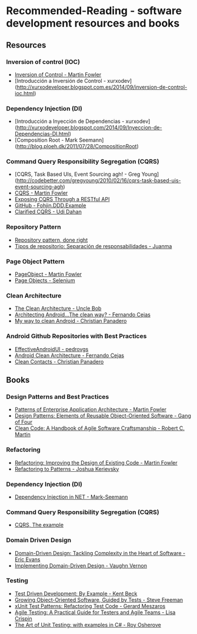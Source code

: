 # Recommended-Reading - software development resources and books

## Resources

### Inversion of control (IOC)
* [Inversion of Control - Martin Fowler]( http://martinfowler.com/bliki/InversionOfControl.html) 
* [Introducción a Inversión de Control - xurxodev] (http://xurxodeveloper.blogspot.com.es/2014/09/inversion-de-control-ioc.html)

### Dependency Injection (DI)
* [Introducción a Inyección de Dependencias - xurxodev] (http://xurxodeveloper.blogspot.com/2014/09/Inyeccion-de-Dependencias-DI.html)
* [Composition Root - Mark Seemann] (http://blog.ploeh.dk/2011/07/28/CompositionRoot)

### Command Query Responsibility Segregation (CQRS)
* [CQRS, Task Based UIs, Event Sourcing agh! - Greg Young] (http://codebetter.com/gregyoung/2010/02/16/cqrs-task-based-uis-event-sourcing-agh)
* [CQRS - Martin Fowler](http://martinfowler.com/bliki/CQRS.html)
* [Exposing CQRS Through a RESTful API](http://www.infoq.com/articles/rest-api-on-cqrs) 
* [GitHub - Fohjin.DDD.Example](https://github.com/MarkNijhof/Fohjin/tree/master/Fohjin.DDD.Example) 
* [Clarified CQRS - Udi Dahan](http://www.udidahan.com/2009/12/09/clarified-cqrs)

### Repository Pattern

* [Repository pattern, done right](http://blog.gauffin.org/2013/01/repository-pattern-done-right)
* [Tipos de repositorio: Separación de responsabilidades - Juanma](http://blog.koalite.com/2011/12/tipos-de-repositorio-separacion-de-responsabilidades)

### Page Object Pattern
* [PageObject - Martin Fowler](http://martinfowler.com/bliki/PageObject.html)
* [Page Objects - Selenium](https://code.google.com/p/selenium/wiki/PageObjects)

### Clean Architecture
* [The Clean Architecture - Uncle Bob](https://blog.8thlight.com/uncle-bob/2012/08/13/the-clean-architecture.html)
* [Architecting Android…The clean way? - Fernando Cejas](http://fernandocejas.com/2014/09/03/architecting-android-the-clean-way)
* [My way to clean Android - Christian Panadero](http://es.slideshare.net/ChristianPanadero/my-way-to-clean-android-android-day-salamanca-edition)

### Android Github Repositories with Best Practices
* [EffectiveAndroidUI - pedrovgs](https://github.com/pedrovgs/EffectiveAndroidUI)
* [Android Clean Architecture - Fernando Cejas](https://github.com/android10/Android-CleanArchitecture)
* [Clean Contacts - Christian Panadero](https://github.com/PaNaVTEC/Clean-Contacts)

## Books

### Design Patterns and Best Practices
* [Patterns of Enterprise Application Architecture - Martin Fowler](http://www.amazon.com/gp/product/0321127420/ref=as_li_qf_sp_asin_il_tl?ie=UTF8&camp=1789&creative=9325&creativeASIN=0321127420&linkCode=as2&tag=xurxodevelo09-20&linkId=RACADZ6HNCGK7YE4)
* [Design Patterns: Elements of Reusable Object-Oriented Software - Gang of Four](http://www.amazon.com/gp/product/0201633612/ref=as_li_qf_sp_asin_il_tl?ie=UTF8&camp=1789&creative=9325&creativeASIN=0201633612&linkCode=as2&tag=xurxodevelo09-20&linkId=QY7XYHGN4L46SQ65)
* [Clean Code: A Handbook of Agile Software Craftsmanship - Robert C. Martin](http://www.amazon.com/gp/product/0132350882/ref=as_li_qf_sp_asin_il_tl?ie=UTF8&camp=1789&creative=9325&creativeASIN=0132350882&linkCode=as2&tag=xurxodevelo09-20&linkId=QMAVUCF7KR4LLKBM)

### Refactoring
* [Refactoring: Improving the Design of Existing Code - Martin Fowler](http://www.amazon.com/gp/product/0201485672/ref=as_li_qf_sp_asin_il_tl?ie=UTF8&camp=1789&creative=9325&creativeASIN=0201485672&linkCode=as2&tag=xurxodevelo09-20&linkId=5M4QPOG44IICSIWL)
* [Refactoring to Patterns - Joshua Kerievsky](http://www.amazon.com/gp/product/0321213351/ref=as_li_qf_sp_asin_il_tl?ie=UTF8&camp=1789&creative=9325&creativeASIN=0321213351&linkCode=as2&tag=xurxodevelo09-20&linkId=2SAJGZDSAYY4SYOL)

### Dependency Injection (DI)
* [Dependency Injection in NET - Mark-Seemann](http://www.amazon.com/Dependency-Injection-NET-Mark-Seemann/dp/1935182501?tag=xurxodeveloper-20) 

### Command Query Responsibility Segregation (CQRS)
* [CQRS, The example](http://www.amazon.com/gp/product/1484102878?tag=xurxodeveloper-20) 

### Domain Driven Design
* [Domain-Driven Design: Tackling Complexity in the Heart of Software - Eric Evans](http://www.amazon.com/gp/product/0321125215/ref=as_li_qf_sp_asin_il_tl?ie=UTF8&camp=1789&creative=9325&creativeASIN=0321125215&linkCode=as2&tag=xurxodevelo09-20&linkId=YYEGIGUSQYKSU6XY)
* [Implementing Domain-Driven Design - Vaughn Vernon](http://www.amazon.com/gp/product/0321834577/ref=as_li_qf_sp_asin_il_tl?ie=UTF8&camp=1789&creative=9325&creativeASIN=0321834577&linkCode=as2&tag=xurxodevelo09-20&linkId=V2N2XLIWV7EDKDTI)

### Testing
* [Test Driven Development: By Example - Kent Beck](http://www.amazon.com/gp/product/0321146530/ref=as_li_qf_sp_asin_il_tl?ie=UTF8&camp=1789&creative=9325&creativeASIN=0321146530&linkCode=as2&tag=xurxodevelo09-20&linkId=S76CMKLILXWVTBO3)
* [Growing Object-Oriented Software, Guided by Tests - Steve Freeman](http://www.amazon.com/gp/product/0321503627/ref=as_li_qf_sp_asin_il_tl?ie=UTF8&camp=1789&creative=9325&creativeASIN=0321503627&linkCode=as2&tag=xurxodevelo09-20&linkId=Z26YBTBIO222JPAC)
* [xUnit Test Patterns: Refactoring Test Code - Gerard Meszaros](http://www.amazon.com/gp/product/0131495054/ref=as_li_qf_sp_asin_il_tl?ie=UTF8&camp=1789&creative=9325&creativeASIN=0131495054&linkCode=as2&tag=xurxodevelo09-20&linkId=RQUVYX2KZVLBZTW3)
* [Agile Testing: A Practical Guide for Testers and Agile Teams - Lisa Crispin](http://www.amazon.com/gp/product/0321534468/ref=as_li_qf_sp_asin_il_tl?ie=UTF8&camp=1789&creative=9325&creativeASIN=0321534468&linkCode=as2&tag=xurxodevelo09-20&linkId=DH4FFVW6VXZ7KPRC)
* [The Art of Unit Testing: with examples in C# - Roy Osherove](http://www.amazon.com/gp/product/1617290890/ref=as_li_qf_sp_asin_il_tl?ie=UTF8&camp=1789&creative=9325&creativeASIN=1617290890&linkCode=as2&tag=xurxodevelo09-20&linkId=POSITZ2AQBS7Z7T5)
